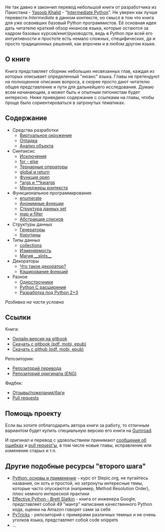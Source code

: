 <!--
.. title: Перевод книги "Intermediate Python"
.. slug: intermediate-python
.. date: 2016-06-15 00:00:00 UTC+03:00
.. tags: 
.. category: 
.. link: 
.. description: 
.. type: text
-->

Не так давно я закончил перевод небольшой книги от разработчика из
Пакистана - [Yasoob Khalid](https://twitter.com/yasoobkhalid) -
"[Intermediate Python](https://github.com/lancelote/interpy-ru)". Не уверен как
лучше перевести *Intermediate* в данном контексте, но смысл в том что книга для
уже освоивших базовый Python программистов. Её основная идея дать читателю краткий обзор
нюансов языка, которые остаются за кадром базовых курсов/книг/руководств, ведь в
Python при всей его интуитивности и простоте есть немало сложных, специфических,
да и просто традиционных решений, как впрочем и в любом другом языке.

## О книге

Книга представляет сборник небольших несвязанных глав, каждая из которых описывает
определенный "нюанс" языка. Главы не претендуют на полноценное описание вопроса,
а скорее просто дают читателю общее представление и пути для дальнейшего исследования.
Думаю всем начинающим, а может быть и опытным питонистам будет интересно.
Ниже приведено содержание с ссылками на главы, чтобы проще было сориентироваться
в затронутых тематиках.

## Содержание

- Средства разработки
  - [Виртуальное окружение](https://lancelote.gitbooks.io/intermediate-python/content/book/virtual_environment.html)
  - [Отладка](https://lancelote.gitbooks.io/intermediate-python/content/book/debugging.html)
  - [Анализ объекта](https://lancelote.gitbooks.io/intermediate-python/content/book/object_introspection.html)
- Синтаксис
  - [Исключения](https://lancelote.gitbooks.io/intermediate-python/content/book/exceptions.html)
  - [for - else](https://lancelote.gitbooks.io/intermediate-python/content/book/for_-_else.html)
  - [Тернарные операторы](https://lancelote.gitbooks.io/intermediate-python/content/book/ternary_operators.html)
  - [global и return](https://lancelote.gitbooks.io/intermediate-python/content/book/global_&_return.html)
  - [Функция open](https://lancelote.gitbooks.io/intermediate-python/content/book/open_function.html)
  - [\*args и \*\*kwargs](https://lancelote.gitbooks.io/intermediate-python/content/book/args_and_kwargs.html)
  - [Менеджеры контекста](https://lancelote.gitbooks.io/intermediate-python/content/book/context_managers.html)
- Функциональное программирование
  - [enumerate](https://lancelote.gitbooks.io/intermediate-python/content/book/enumerate.html)
  - [Анонимные функции](https://lancelote.gitbooks.io/intermediate-python/content/book/lambdas.html)
  - [Структура данных set](https://lancelote.gitbooks.io/intermediate-python/content/book/set_-_data_structure.html)
  - [map и filter](https://lancelote.gitbooks.io/intermediate-python/content/book/map_filter.html)
  - [Абстракция списков](https://lancelote.gitbooks.io/intermediate-python/content/book/comprehensions.html)
- Структуры данных
  - [Генераторы](https://lancelote.gitbooks.io/intermediate-python/content/book/generators.html)
  - [Корутины](https://lancelote.gitbooks.io/intermediate-python/content/book/coroutines.html)
- Типы данных
  - [collections](https://lancelote.gitbooks.io/intermediate-python/content/book/collections.html)
  - [Изменяемость](https://lancelote.gitbooks.io/intermediate-python/content/book/mutation.html)
  - [Магия \_\_slots\_\_](https://lancelote.gitbooks.io/intermediate-python/content/book/__slots__magic.html)
- Декораторы
  - [Что такое декоратор?](https://lancelote.gitbooks.io/intermediate-python/content/book/decorators.html)
  - [Кэширование функций](https://lancelote.gitbooks.io/intermediate-python/content/book/function_caching.html)
- Разное
  - [Однострочники](https://lancelote.gitbooks.io/intermediate-python/content/book/one_liners.html)
  - [Python C расширения](https://lancelote.gitbooks.io/intermediate-python/content/book/python_c_extension.html)
  - [Разработка под Python 2+3](https://lancelote.gitbooks.io/intermediate-python/content/book/targeting_python_2_3.html)

*Разбивка на части условна*

## Ссылки

Книга:

 - [Онлайн версия на gitbook][2]
 - [Скачать с gitbook (pdf, mobi, epub)][4]
 - [Скачать с github (pdf, mobi, epub)][3]

Репозитории:

 - [Репозиторий перевода][1]
 - [Репозиторий оригинала (ENG)][5]

Фидбек:

 - [Отзывы/пожелания/баги][6]
 - [Pull requests][7]

## Помощь проекту

Если вы хотите отблагодарить автора книги за работу, то отличным вариантом будет
купить специальную версию его книги на [Gumroad](https://gum.co/intermediate_python).

И оригинал и перевод с удовольствием принимают [сообщения об ошибках][6] и
[pull request'ы][7], в том числе новые главы, исправление или изменение старых и т.п.

## Другие подобные ресурсы "второго шага"

 - [Python: основы и применение][8] - курс от Stepic.org, не пугайтесь названия, он
 хоть и простой, но затронуты интересные темы, которые часто опускаются (например,
 Method Resolution Order), плюс немного интересной практики
 - [Effective Python - Brett Slatkin][9] - книга от инженера Google, представляет
 собой 49 "мантр" написание качественного Python кода, оценки на Amazon говорят
 сами за себя
 - [PyTricks](https://github.com/brennerm/PyTricks) - репозиторий с примерами
 различных темных и не очень уголков языка, представляет собой code snippets
 - ...

 [1]: https://github.com/lancelote/interpy-ru
 [2]: https://lancelote.gitbooks.io/intermediate-python/content/
 [3]: https://github.com/lancelote/interpy-ru/releases/tag/v1.0.0
 [4]: https://www.gitbook.com/book/lancelote/intermediate-python/details
 [5]: https://github.com/yasoob/intermediatePython
 [6]: https://github.com/lancelote/interpy-ru/issues/new
 [7]: https://github.com/lancelote/interpy-ru/pull/new/master
 [8]: https://stepic.org/course/Python-%D0%BE%D1%81%D0%BD%D0%BE%D0%B2%D1%8B-%D0%B8-%D0%BF%D1%80%D0%B8%D0%BC%D0%B5%D0%BD%D0%B5%D0%BD%D0%B8%D0%B5-512
 [9]: https://www.amazon.com/Effective-Python-Specific-Software-Development/dp/0134034287
